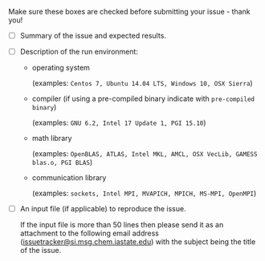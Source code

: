 Make sure these boxes are checked before submitting your issue - thank you!

- [ ] Summary of the issue and expected results.
- [ ] Description of the run environment:
  * operating system

    (examples: `Centos 7, Ubuntu 14.04 LTS, Windows 10, OSX Sierra`)
  * compiler (if using a pre-compiled binary indicate with `pre-compiled binary`)

    (examples: `GNU 6.2, Intel 17 Update 1, PGI 15.10`)
  * math library

    (examples: `OpenBLAS, ATLAS, Intel MKL, AMCL, OSX VecLib, GAMESS blas.o, PGI BLAS`)
  * communication library

    (examples: `sockets, Intel MPI, MVAPICH, MPICH, MS-MPI, OpenMPI`)
- [ ] An input file (if applicable) to reproduce the issue.  

   If the input file is more than 50 lines then please send it as an attachment to the following email address (issuetracker@si.msg.chem.iastate.edu) with the subject being the title of the issue.

